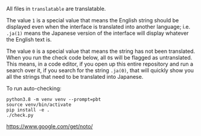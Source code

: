 All files in `translatable` are translatable.

The value `1` is a special value that means the English string should be displayed even when the interface is translated into another language; i.e. `.ja(1)` means the Japanese version of the interface will display whatever the English text is.

The value `0` is a special value that means the string has not been translated. When you run the check code below, all `0`s will be flagged as untranslated. This means, in a code editor, if you open up this entire repository and run a search over it, if you search for the string `.ja(0)`, that will quickly show you all the strings that need to be translated into Japanese.

To run auto-checking:

```
python3.8 -m venv venv --prompt=pbt
source venv/bin/activate
pip install -e .
./check.py
```


https://www.google.com/get/noto/